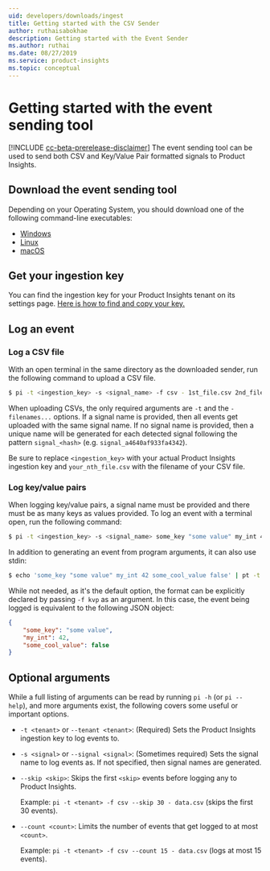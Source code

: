 ```yaml
---
uid: developers/downloads/ingest
title: Getting started with the CSV Sender
author: ruthaisabokhae
description: Getting started with the Event Sender
ms.author: ruthai
ms.date: 08/27/2019
ms.service: product-insights
ms.topic: conceptual
---
```

# Getting started with the event sending tool
[!INCLUDE [cc-beta-prerelease-disclaimer]( includes/cc-beta-prerelease-disclaimer.md)]
The event sending tool can be used to send both CSV and Key/Value Pair formatted signals to Product Insights.


## Download the event sending tool
Depending on your Operating System, you should download one of the following command-line executables:

* [Windows](https://download.pi.dynamics.com/sdk/ProductInsightsSenders/EventSender/Windows/pi.exe)
* [Linux](https://download.pi.dynamics.com/sdk/ProductInsightsSenders/EventSender/Linux/pi)
* [macOS](https://download.pi.dynamics.com/sdk/ProductInsightsSenders/EventSender/macOS/pi)


## Get your ingestion key
You can find the ingestion key for your Product Insights tenant on its settings page. [Here is how to find and copy your key.](api-token.md)


## Log an event

### Log a CSV file
With an open terminal in the same directory as the downloaded sender, run the following command to upload a CSV file.

```bash
$ pi -t <ingestion_key> -s <signal_name> -f csv - 1st_file.csv 2nd_file.csv ... nth_file.csv
```

When uploading CSVs, the only required arguments are `-t` and the `- filenames...` options. If a signal name is provided, then all events get uploaded with the same signal name. If no signal name is provided, then a unique name will be generated for each detected signal following the pattern `signal_<hash>` (e.g. `signal_a4640af933fa4342`).

Be sure to replace `<ingestion_key>` with your actual Product Insights ingestion key and `your_nth_file.csv` with the filename of your CSV file.


### Log key/value pairs
When logging key/value pairs, a signal name must be provided and there must be as many keys as values provided. To log an event with a terminal open, run the following command:
```bash
$ pi -t <ingestion_key> -s <signal_name> some_key "some value" my_int 42 some_cool_value false
``` 

In addition to generating an event from program arguments, it can also use stdin:
```bash
$ echo 'some_key "some value" my_int 42 some_cool_value false' | pt -t <ingestion_key> -s <signal_name> -
```

While not needed, as it's the default option, the format can be explicitly declared by passing `-f kvp` as an argument. In this case, the event being logged is equivalent to the following JSON object:
```json
{
    "some_key": "some value",
    "my_int": 42,
    "some_cool_value": false
}
```


## Optional arguments
While a full listing of arguments can be read by running `pi -h` (or `pi --help`), and more arguments exist, the following covers some useful or important options.

* `-t <tenant>` or `--tenant <tenant>`: (Required) Sets the Product Insights ingestion key to log events to.

* `-s <signal>` or `--signal <signal>`: (Sometimes required) Sets the signal name to log events as. If not specified, then signal names are generated.

* `--skip <skip>`: Skips the first `<skip>` events before logging any to Product Insights.

    Example: `pi -t <tenant> -f csv --skip 30 - data.csv` (skips the first 30 events).

* `--count <count>`: Limits the number of events that get logged to at most `<count>`.

    Example: `pi -t <tenant> -f csv --count 15 - data.csv` (logs at most 15 events).
